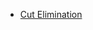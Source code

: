  - [Cut Elimination](https://github.com/BelegCuthalion/stl/releases/latest/download/cut-elimination.pdf)
